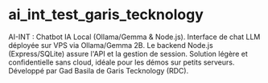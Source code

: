 # ai_int_test_garis_tecknology
AI-INT : Chatbot IA Local (Ollama/Gemma &amp; Node.js).  Interface de chat LLM déployée sur VPS via Ollama/Gemma 2B. Le backend Node.js (Express/SQLite) assure l'API et la gestion de session. Solution légère et confidentielle sans cloud, idéale pour les démos sur petits serveurs. Développé par Gad Basila de Garis Tecknology (RDC). 
